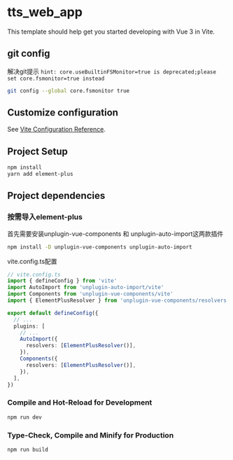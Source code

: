 # tts_web_app

This template should help get you started developing with Vue 3 in Vite.

## git config

解决git提示 `hint: core.useBuiltinFSMonitor=true is deprecated;please set core.fsmonitor=true instead`

```sh
git config --global core.fsmonitor true
```

## Customize configuration

See [Vite Configuration Reference](https://vitejs.dev/config/).

## Project Setup

```sh
npm install
yarn add element-plus
```

## Project dependencies

### 按需导入element-plus

首先需要安装unplugin-vue-components 和 unplugin-auto-import这两款插件

```sh
npm install -D unplugin-vue-components unplugin-auto-import

```

vite.config.ts配置

```typescript
// vite.config.ts
import { defineConfig } from 'vite'
import AutoImport from 'unplugin-auto-import/vite'
import Components from 'unplugin-vue-components/vite'
import { ElementPlusResolver } from 'unplugin-vue-components/resolvers'

export default defineConfig({
  // ...
  plugins: [
    // ...
    AutoImport({
      resolvers: [ElementPlusResolver()],
    }),
    Components({
      resolvers: [ElementPlusResolver()],
    }),
  ],
})
```

### Compile and Hot-Reload for Development

```sh
npm run dev
```

### Type-Check, Compile and Minify for Production

```sh
npm run build
```
